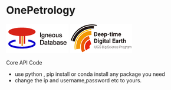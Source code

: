 # OnePetrology

![OnePetrology Igneous Database ](../../images/logo.png) 
![DDE of IUGS](../../images/ddelogo.png)

Core API Code

* use python , pip install or conda install  any package you need
* change the ip and username,password etc to yours.
